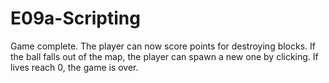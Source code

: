 # E09a-Scripting

Game complete. The player can now score points for destroying blocks. If the ball falls out of the map, the player
can spawn a new one by clicking. If lives reach 0, the game is over.
